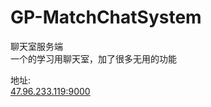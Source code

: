 # GP-MatchChatSystem  
聊天室服务端  
一个的学习用聊天室，加了很多无用的功能  
  
地址:  
[47.96.233.119:9000](http://47.96.233.119:9000)
